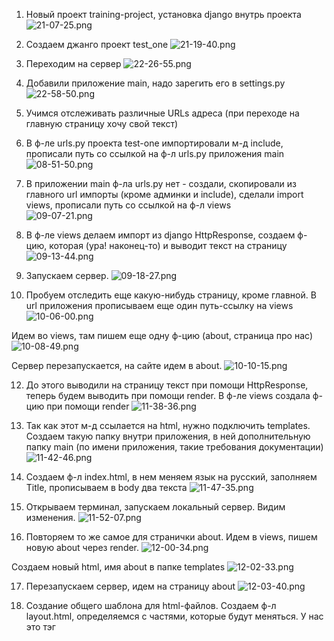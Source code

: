 1. Новый проект training-project, установка django внутрь проекта 
![21-07-25.png](screens%2F21-07-25.png)

2. Создаем джанго проект test_one 
![21-19-40.png](screens%2F21-19-40.png)

3. Переходим на сервер 
![22-26-55.png](screens%2F22-26-55.png)

5. Добавили приложение main, надо зарегить его в settings.py 
![22-58-50.png](screens%2F22-58-50.png)

6. Учимся отслеживать различные URLs адреса (при переходе на главную страницу хочу свой текст)

7. В ф-ле urls.py проекта test-one импортировали м-д include, прописали путь со ссылкой на ф-л urls.py приложения main 
![08-51-50.png](screens%2F08-51-50.png)

8. В приложении main ф-ла urls.py нет - создали, скопировали из главного url импорты (кроме админки и include), 
сделали import views, прописали путь со ссылкой на ф-л views  
![09-07-21.png](screens%2F09-07-21.png)

9. В ф-ле views делаем импорт из django HttpResponse, создаем ф-цию, которая (ура! наконец-то) и выводит текст на страницу
![09-13-44.png](screens%2F09-13-44.png)

10. Запускаем сервер.
![09-18-27.png](screens%2F09-18-27.png)

11. Пробуем отследить еще какую-нибудь страницу, кроме главной. В url приложения прописываем еще один путь-ссылку на views
![10-06-00.png](screens%2F10-06-00.png)

Идем во views, там пишем еще одну ф-цию (about, страница про нас)
![10-08-49.png](screens%2F10-08-49.png)

Сервер перезапускается, на сайте идем в about.
![10-10-15.png](screens%2F10-10-15.png)

12. До этого выводили на страницу текст при помощи HttpResponse, теперь будем выводить при помощи render. 
В ф-ле views создала ф-цию при помощи render
![11-38-36.png](screens%2F11-38-36.png)

13. Так как этот м-д ссылается на html, нужно подключить templates. Создаем такую папку внутри приложения, в ней 
дополнительную папку main (по имени приложения, такие требования документации)
![11-42-46.png](screens%2F11-42-46.png)

14. Создаем ф-л index.html, в нем меняем язык на русский, заполняем Title, прописываем в body два текста
![11-47-35.png](screens%2F11-47-35.png)

15. Открываем терминал, запускаем локальный сервер. Видим изменения.
![11-52-07.png](screens%2F11-52-07.png)

16. Повторяем то же самое для странички about. Идем в views, пишем новую about через render. 
![12-00-34.png](screens%2F12-00-34.png)

Создаем новый html, имя about в папке templates
![12-02-33.png](screens%2F12-02-33.png)

17. Перезапускаем сервер, идем на страницу about
![12-03-40.png](screens%2F12-03-40.png)

18. Создание общего шаблона для html-файлов. Создаем ф-л layout.html, определяемся с частями, которые будут меняться.
У нас это тэг <Title> и тэг <body>.

19. Оформляем динамический изменяемые секции при помощи Jinja. Пишем в body
![12-42-06.png](screens%2F12-42-06.png)

20. Пишем в Title тот же шаблон, код потом подставим и там, и там. Не забываем изменить имя!:
![12-44-55.png](screens%2F12-44-55.png)

21. Переписываем ф-л index.html. Вначале пишем, что мы наследуем все от ф-ла layout.html, 
![12-51-22.png](screens%2F12-51-22.png)

потом в index пишем код, который нам нужно будет поместить внутрь блоков в ф-л layout.html(Внимание! наследуемся от 
layout.html, код пишем в index.html, потом скопируем в нужное место в layout.html)
Вначале блок body
![12-57-03.png](screens%2F12-57-03.png)

и блок title для заголовка
![13-01-29.png](screens%2F13-01-29.png)

22. Меняем так же страничку about (просто копируем из index, меняем текст)
![13-05-39.png](screens%2F13-05-39.png)

23. Обновляем сервер, все нормально.

24. Теперь на странице можно динамически создавать всякую фигню, дописав в ф-ле layout
![13-12-23.png](screens%2F13-12-23.png)
![13-12-34.png](screens%2F13-12-34.png)

25. Будем вставлять файл при помощи include. Сперва в той же папке создадим ф-л test.html, в него вставим любую фразу.
![14-11-30.png](screens%2F14-11-30.png)

26. Идем в index.html, внутри <body> вставляем ссылку через {% include ........ %}. Ссылку так и увидим несколько раз.
![14-15-38.png](screens%2F14-15-38.png)

27. Этот файл можно подключать в любой html, в том числе и в макет layout.

28. Подключаем Bootstrap (ссылка с сайта bootstrap.com). В файле layout через link подключаем ссылку
![14-34-23.png](screens%2F14-34-23.png)

29. Создаем свой файл css. Для этого создаем папку для статических файлов static 
(в ней папку main по имени приложения и доп. папки),в папке создадим ф-л main.css.
![14-50-06.png](screens%2F14-50-06.png)

30. В ф-ле пока ничего не пишем, но подключаем его в ф-ле layout.html. Вверху подключаем {% load static %},
через link подключаем ф-л main.css (см. строку 9, второй link)
![14-57-04.png](screens%2F14-57-04.png)

31. Напишем что-нибудь в ф-л main.css, например, цвет страниц
    (чтобы увидеть изменения - очистить кэш Ctrl+Shift+Del)
![15-10-24.png](screens%2F15-10-24.png)

32. Чтобы заработало, идем в официальную документацию django, смотрим требования для статических файлов (у меня все подключено,
кроме STATICFILES_DIRS). Копируем весь код, вставляем в наш общий settings.py
![15-18-48.png](screens%2F15-18-48.png)

Второй элемент списка не нужен
![15-20-30.png](screens%2F15-20-30.png)

Копируем еще вот это
![15-22-28.png](screens%2F15-22-28.png)
 
И вставляем в основной ф-л urls и добавляем еще один путь, предварительно симпортировав то, что предложено в документации
![15-26-52.png](screens%2F15-26-52.png)
![15-27-04.png](screens%2F15-27-04.png)

34. Создадим красивый дизайн для нашего сайта. Очищаем main.css. В папку img вставим любую картинку.
Идем в ф-л layout, прописываем тэг aside (для левой боковой панели сайта) и тэг main для основной части сайта
![15-59-24.png](screens%2F15-59-24.png)

35. То, что было ниже тэга main, перемещаем в него (динамический контент)
![16-03-10.png](screens%2F16-03-10.png)

36. В тэге aside будет находиться то, что не меняется. Внутрь него подключаем тэг img, в кавычки копируем то, что в линке 
(когда подключали файл css), меняем путь на путь к картинке, имя картинки
было: ![16-07-55.png](screens%2F16-07-55.png)
стало: ![16-11-04.png](screens%2F16-11-04.png)

37. Дальше пишем в тэге aside. Прописываем тэг span
![16-15-39.png](screens%2F16-15-39.png)

38. Здесь же дополнительно вставляем тэги с навигацией и т.д.
![00-20-59.png](screens%2F00-20-59.png)
![00-21-13.png](screens%2F00-21-13.png)

39. Подключаем иконки с сайта Font Awesome (нормальные иконки так и не подключились)
![00-57-04.png](screens%2F00-57-04.png)
![00-57-14.png](screens%2F00-57-14.png)

40. Заполняем css, делаем оформление сайта (там всякие отступы и проч. красота)

body - цвет основного блока, aside - оформление левого блока, aside img - стиль картинки, aside .logo - стиль логотипа
aside h3 - Навигация, aside ul - снять стиль у элементов тэга ul, aside ul li - задать стиль эл-там
![17-56-43.png](screens%2F17-56-43.png)

42. Пропишем ссылки на страницы. Именуем в url путь, в layout пропишем именованные урлы
![18-21-27.png](screens%2F18-21-27.png)
![18-24-08.png](screens%2F18-24-08.png)

43. Добавила страницу с контактами. Работает по ссылке
![18-40-26.png](screens%2F18-40-26.png)

44. Добавим стиля главному блоку (работаем в index.html). Текст-заглушка, добавление кнопки (пока не ссылка)
![19-05-54.png](screens%2F19-05-54.png)
![19-06-17.png](screens%2F19-06-17.png)

45. Переходим в main.css, прописываем св-ва для офлрмления класса features(оформление будет скопировано во все тепмлейсы)
![20-05-57.png](screens%2F20-05-57.png)

46. Копируем оформление на другие листы(главный, about, contacts)
![20-03-01.png](screens%2F20-03-01.png)

47. В ф-л view вносим изменения - добавляем параметр в ф-цию, чтобы в дальнейшем передавать данные в HTML-шаблон
![23-37-30.png](screens%2F23-37-30.png)

И вносим изменения в ф-л index (в заглавие и тэг h1)
![23-39-46.png](screens%2F23-39-46.png)

48. В ф-ле view создаем переменную data (словарь), записываем различные эл-ты, которые будем передвать на страницу
![00-22-37.png](screens%2F00-22-37.png)

В ф-ле index создаем цикл, эл-ты выводятся не списком values, а как положено в цикле. 
![00-22-51.png](screens%2F00-22-51.png)
![00-22-16.png](screens%2F00-22-16.png)

В data можно подавать различные виды данных - и словари, и списки. К ним можно обращаться в цикле, и по условию
![00-42-22.png](screens%2F00-42-22.png)
![00-42-30.png](screens%2F00-42-30.png)

49. Можно использовать фильтры (upper, lower)
![14-31-13.png](screens%2F14-31-13.png)
![14-30-46.png](screens%2F14-30-46.png)

Альтернативная запись фильтра   {{ values_1|lower }} (дело в вертикальной черточке)
![14-35-04.png](screens%2F14-35-04.png)

50. Для пополнения сайта новостями создаем новое приложение news (python manage.py startapp news). 
Регистрируем его в settings   #INSTALLED_APPS = ['news',.....]
![15-12-19.png](screens%2F15-12-19.png)
в urls приложения    #...path('news/', include('news.urls'))
![15-12-28.png](screens%2F15-12-28.png)

52. Внутри приложения news стздаем файл urls.py, копируем в него код из соседнего urls. Оставляем только отслеживание
пустой строки "", т.к. мы уже и так в news/urls. Будем вызывать новостную страницу ч-з news_home 
![15-24-53.png](screens%2F15-24-53.png)

53. Идем в файл views приложения, там прописываем одну ф-цию, которая возвращает ссылку на templates, пока соседнего
приложения main. Смотрим, все ли работает
![15-34-18.png](screens%2F15-34-18.png)
![15-47-47.png](screens%2F15-47-47.png)

54. Теперь создадим свои templates для приложения news, в ф-ле news_home пропишем такую же структуру, как, например, 
в ф-ле index.html. Не забываем поменять ссылку на новый html в ф-ле news/views.
![16-12-40.png](screens%2F16-12-40.png)
![16-10-52.png](screens%2F16-10-52.png)
![16-12-51.png](screens%2F16-12-51.png)

55. В файле layout создадим еще одну активную ссылку на страницу с новостями. Прописываем текст страницы в templates 
приложения news
![16-30-03.png](screens%2F16-30-03.png)
![17-12-09.png](screens%2F17-12-09.png)
![17-13-43.png](screens%2F17-13-43.png)

56. Начинаем работу над базой данных. Работать будем в ф-ле models.py приложения news, создаем таблицу внутри базы данных.
Создаем класс для статьи, будет четыре поля (заголовок, анонс, полный текст, дата)
![17-27-27.png](screens%2F17-27-27.png)

56. Прописываем волшебный м-д __str__, пока не знаю, зачем. Так надо :). Возвращать будет название статьи
![17-29-34.png](screens%2F17-29-34.png)

57. Таблица пока только прописана, но не создана. Т.к. создание таблиц происходит в момент выполнения миграции.
Вначале команда makemigrations (создает таблицы, подлежащие миграции), произошла 1 миграция, создан новый ф-л
в папке migrations
![17-40-50.png](screens%2F17-40-50.png)

58. После того, как миграции созданы, надо их провести. Команда migrate, и потом перезапустить сервер.
![17-46-09.png](screens%2F17-46-09.png)

59. Займемся панелью администратора. Переводим панель на русский язык (меняем в переменной LANGUAGE_CODE в settings)
![21-44-15.png](screens%2F21-44-15.png)

60. Зарегистрируемся как администратор (python manage.py createsuperuser) логин, пароль.
![21-50-32.png](screens%2F21-50-32.png)
![21-52-40.png](screens%2F21-52-40.png)

61. Походили по сайту, посмотрели, но нашей таблички с новостями не увидели. Потому что ее нужно зарегить в admin
приложения news. Импортируем из .models класс Article (from .models import Article). И непосредственно регистрация
(admin.site.register(Article)
![22-02-35.png](screens%2F22-02-35.png)
![22-02-28.png](screens%2F22-02-28.png)

62. Появился новый раздел news, переименуем его. (в ф-ле models создаем класс Meta и т.д.)
![22-07-16.png](screens%2F22-07-16.png)
![22-07-09.png](screens%2F22-07-09.png)

63. Пробуем добавить новость.
![22-11-08.png](screens%2F22-11-08.png)
![22-11-14.png](screens%2F22-11-14.png)

64. Получение записей из БД. Работаем в ф-ле news/views.py. Импортируем из .models класс Article (from .models import Article).
Добавляем переменную news в ф-цию news_home и еще один параметр в return render
![22-24-15.png](screens%2F22-24-15.png)

65. Вот как сейчас выводится страница с новостями:
![23-34-21.png](screens%2F23-34-21.png)

В news_home.html удаляем тэг р, button, список статей
![23-36-24.png](screens%2F23-36-24.png)

И в этом же ф-ле пропишем цикл для того, чтобы выводить поля с новостями (имена подсматриваем в news/models)
![23-46-05.png](screens%2F23-46-05.png)
![23-45-53.png](screens%2F23-45-53.png)

66. Можно прописать стили для блока alert-warning (напоминание!!! это делается в ф-ле main/static/main/css/main.css)
![23-59-55.png](screens%2F23-59-55.png)
![08-23-29.png](screens%2F08-23-29.png)

67. Как осуществить разные форматы выборки. В ф-ле news/views (это приложение) есть переменная news для вывода данных.
all - выводить все (сделали), теперь применим order_by по полю 'title' ('-title' сортировка в обратном порядке).
Можно сортировать по любому из полей таблицы (подсматриваем в models).
![08-37-45.png](screens%2F08-37-45.png)

68. Можно использовать срез [:n], чтобы показывать определенное количество записей
![08-42-59.png](screens%2F08-42-59.png)
![08-43-09.png](screens%2F08-43-09.png)

69. На страничке с новостями можно выводить какое-либо сообщение, если новостей нет. Пропишем условие if-else в ф-ле 
news_home.html. Также после циклов пример оформления комментариев
![13-31-31.png](screens%2F13-31-31.png)

70. Создание формочек для добавления в таблицу базы данных.
В первую очередь добавим на панель навигации  ссылку в виде кнопки, кот. будет вести на форму по добавлению записи.
В ф-л layout добавим новую ссылку
![13-51-06.png](screens%2F13-51-06.png)
![13-50-54.png](screens%2F13-50-54.png)

71. Эта ссылка именованная, но нам нужна не на контакты, а на "создать", поэтому contacts меняем на create, новую ссылку 
create сейчас создадим. Создавать будем в приложении news, так как работу с новостями определили для приложения news.
Используем ф-л urls приложения news
![14-08-49.png](screens%2F14-08-49.png)

72. Переходим во views приложения, создаем еще метод create
![14-12-13.png](screens%2F14-12-13.png)

73. Идем в темплейсы приложения и создаем ф-л create.html. Шапку скопируем в него из соседнего html. Внутри пропишем новое.
Можно было бы прописать action со ссылкой на страницу, где бы проверялись введенные данные, но если не написать этот
параметр, то проверка будет производиться прямо в ф-ле create.html. Нам именно так и нужно, поэтому убираем.
![14-52-31.png](screens%2F14-52-31.png)

74. В формочке создаем несколько input-полей. (class="form-control" - это форма от бутстрапа, для красоты)(br - перенос строки)
![15-07-19.png](screens%2F15-07-19.png)
![15-11-47.png](screens%2F15-11-47.png)

75. Здась же создадим кнопку, по которой пользователь будет переадресовывать данные на сервер (type="submit" - при нажатии
будет происходить перезагрузка страницы, и данные будут отправляться на сервер)
![15-21-45.png](screens%2F15-21-45.png)

76. Страница с формой
![15-22-20.png](screens%2F15-22-20.png)

77. Изменим немного оформление, ф-л main/css
![15-37-22.png](screens%2F15-37-22.png)

78. Страница не перезапустилась, т.к. данные ф-ла css попадают в кэш. Чтобы очистить - горячие клавиши Ctrl+Shift+Delete.
![15-38-34.png](screens%2F15-38-34.png)

79. Добавляем функциональность. Сейчас при нажатии на Добавить новость возникает ошибка, которая говорит нам о том, что
мы не добавили CSRF-токен. Используется при передаче формы для безопасности, обязательный параметр. 
![15-43-20.png](screens%2F15-43-20.png)

Копируем {% csrf_token %}, вставляем в create.html
![15-46-10.png](screens%2F15-46-10.png)

80. Теперь при нажатии на кнопку ошибки нет, но и ничего не происходит. Потому что мы никак не связали форму create.html
с нашей таблицей для новостей (class Article в models приложения).
Для этого в приложении news создаем ф-л forms.py. Выполняем несколько импортов. 
![15-57-39.png](screens%2F15-57-39.png)

81. Создадим теперь в этом ф-ле класс для работы с Article
![16-01-42.png](screens%2F16-01-42.png)

82. Теперь мы создадим объект на основе этого класса, передадим объект в шаблон, шаблон выведем.
Идем во views.py приложения news, из форм импортируем ArticleForm.
В методе create создаем объект form на основе класса ArticleForm.
Создаем словарь data, включаем его в render в ретурне
![16-10-15.png](screens%2F16-10-15.png)

83. Переходим в create.html. Если form добавить просто в поля, то мы увидим на странице две возможности создать новость.
Первая форма функциональная, а вторая - красивая. Нам их надо как-то объединить.
![16-16-55.png](screens%2F16-16-55.png)

Прописываем ссылки на каждое поле отдельно
![16-38-42.png](screens%2F16-38-42.png)

84. Теперь нам нужно к полям добавить разные атрибуты. Обратимся к классу формы (forms.py), и пропишем в widgets все
характеристики полей. (Еще нужно импортировать from django.forms import TextInput)
![16-47-29.png](screens%2F16-47-29.png)
Все свойства полей берем из ф-ла create.html
![17-07-25.png](screens%2F17-07-25.png)

85. Идем в create, удаляем все инпуты, которые сами создали (поля уже скопированы в forms.py)
![21-10-47.png](screens%2F21-10-47.png)
Хэштег br - для отступа между рядами данных 
![21-13-46.png](screens%2F21-13-46.png)
![21-13-10.png](screens%2F21-13-10.png)

86. Пропишем обработку данных, полученных из формы. (обработка происходит на стр. news/create). Эте страница обрабатывается 
на стр. news/views методом create. Идем туда, внутри метода прописываем получение данных из формы, их обработку. Если
нет ошибок - будем заносить в базу с новостями.
Вначале проверяем условие - какой сейчас идет м-д передачи данных (нужен POST). Создаем еще одну переменную form на основе 
класса  ArticleForm. Проверяем объект на корректное заполнение методом is_valid
![22-04-03.png](screens%2F22-04-03.png)

87. Если новость была введена корректно, то форма будет принята. И пропишем переадресацию на стр. с новостями.
В панели администратора эта запись тоже добавилась.
![22-11-53.png](screens%2F22-11-53.png)
![22-21-43.png](screens%2F22-21-43.png)

88. Динамически изменяемые страницы, отслеживание url. Создаем методы через классы. 
Чтобы создать класс, нужно вначале импортирлвать встроенный класс (from django.views.generic import DetailView). 
На основе этого класса можно создать страницу, кот. будет меняться в зависимости от переметров в url.
Пишем в news/views.py
![10-57-33.png](screens%2F10-57-33.png)

89. Идем в test_one/news/urls.py, создаем новое отслеживание url-адреса. Мы должны записать отслеживание некого 
динамического параметра (int:pk без пробелов!!!)
![11-10-16.png](screens%2F11-10-16.png)
Продолжаем писать путь. В этот раз мы вызываем не к-л метод, а класс, созданный в предыдущем пункте. NewsDetailView
![11-17-03.png](screens%2F11-17-03.png)

90. Теперь пора создать новый шаблон details_view.html, который использовали при создании класса. 
Создаем, копируем в него код из news/news_home.html. Удаляем все, что в тэге h1, вместо заголовка должно выводиться
не фиксированный текст, а название статьи, см. третий атрибут класса NewsDetailView. article.title - обращаемся к 
статье и полю title (по этому же принципу и к другим полям)
![11-26-19.png](screens%2F11-26-19.png)
![12-20-07.png](screens%2F12-20-07.png)

91. Проверка работы
![12-21-40.png](screens%2F12-21-40.png)
![12-21-54.png](screens%2F12-21-54.png)

92. Теперь рядом с каждым анонсом статьи рядом поместим кнопку для более детального прочтения. Идем в news/news_home.html
![12-39-18.png](screens%2F12-39-18.png)
![12-39-05.png](screens%2F12-39-05.png)

93. Поменяем title для каждой страницы.
![12-43-09.png](screens%2F12-43-09.png)
![12-42-57.png](screens%2F12-42-57.png)

94. Создадим страницу по обновлению записи в базе данных. 
Вначале создаем обработчик url-адреса, идем в test_one/news/urls.py, прописываем еще один путь (там новый класс и 
новый метод, сделаем)
![14-01-01.png](screens%2F14-01-01.png)

95. Шагаем в views, импортируем класс UpdateView. Опять будем создавать свой класс на основе предустановленного 
в джанго (теперь UpdateView).
![14-01-55.png](screens%2F14-01-55.png)

96. Переходим на http://127.0.0.1:8000/news/3/update, например. Читается корректно, но вид так себе.
![14-03-57.png](screens%2F14-03-57.png)
Поэтому внутри класса вместо полей можем задать формы класса ArticleForms
![14-07-20.png](screens%2F14-07-20.png)
![14-07-57.png](screens%2F14-07-57.png)

97. Если мы захотим обновить страницу (например, заменить заголовок), получим ошибку No URL to redirect to.
    (Нет URL для перенаправления.  Либо укажите URL, либо определите метод get_absolute_url для модели.)
![14-23-37.png](screens%2F14-23-37.png)
Так и сделаем, определим м-д get_absolute_url в ф-ле news/models.py (там, где определяли класс Article)
![14-28-17.png](screens%2F14-28-17.png)
![14-27-58.png](screens%2F14-27-58.png)

98. Создадим страницу, на которой будем удалять какую-либо запись. Работать будет по такому же принципу, как и 
update, идем в url, копируем предыдущее с delete
![14-34-18.png](screens%2F14-34-18.png)
Шагаем в views, импортируем класс DeleteView (см. п. 95)
![14-38-36.png](screens%2F14-38-36.png)

99. Создаем новый шаблон news_delete.html, копируем в него из ф-ла create.html. Оставляем csrf_token и кнопку, 
остальное удаляем.
![14-43-38.png](screens%2F14-43-38.png)

100. Переходим на http://127.0.0.1:8000/news/4/delete, видим ошибку success_url. Не указали, куда нужно переадресовать
пользователя после удаления статьи. Прописываем переадресацию на стр. с новостями. Удаление работает.
![14-48-05.png](screens%2F14-48-05.png)

101. И последнее - на каждой новости добавим кнопку для удаления или редактирования (чтобы не заходить через 
url-адрес). Идем в news/details_view.html, создаем кнопки-ссылки.
![14-58-09.png](screens%2F14-58-09.png)
![14-57-57.png](screens%2F14-57-57.png)
![14-58-48.png](screens%2F14-58-48.png)


